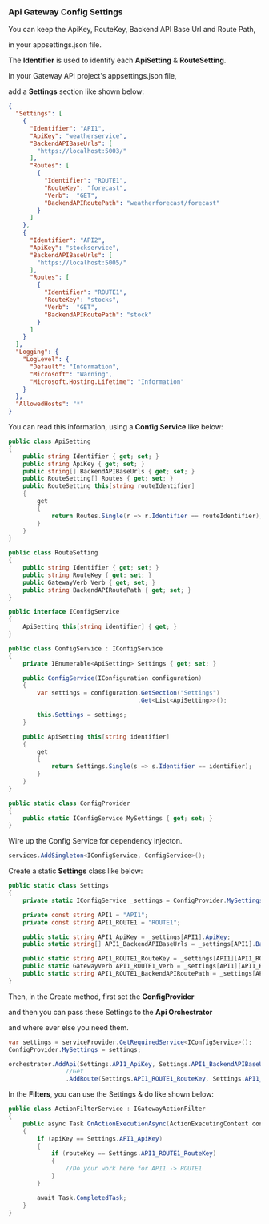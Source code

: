 ### Api Gateway Config Settings

You can keep the ApiKey, RouteKey, Backend API Base Url and Route Path,

in your appsettings.json file.

The **Identifier** is used to identify each **ApiSetting** & **RouteSetting**.

In your Gateway API project's appsettings.json file,

add a **Settings** section like shown below:

```JSON
{
  "Settings": [
    {
      "Identifier": "API1",
      "ApiKey": "weatherservice",
      "BackendAPIBaseUrls": [
        "https://localhost:5003/"
      ],
      "Routes": [
        {
          "Identifier": "ROUTE1",
          "RouteKey": "forecast",
          "Verb":  "GET",
          "BackendAPIRoutePath": "weatherforecast/forecast"
        }
      ]
    },
    {
      "Identifier": "API2",
      "ApiKey": "stockservice",
      "BackendAPIBaseUrls": [
        "https://localhost:5005/"
      ],
      "Routes": [
        {
          "Identifier": "ROUTE1",
          "RouteKey": "stocks",
          "Verb":  "GET",
          "BackendAPIRoutePath": "stock"
        }
      ]
    }
  ],
  "Logging": {
    "LogLevel": {
      "Default": "Information",
      "Microsoft": "Warning",
      "Microsoft.Hosting.Lifetime": "Information"
    }
  },
  "AllowedHosts": "*"
}
```

You can read this information, using a **Config Service** like below:

```C#
public class ApiSetting
{
    public string Identifier { get; set; }
    public string ApiKey { get; set; }
    public string[] BackendAPIBaseUrls { get; set; }
    public RouteSetting[] Routes { get; set; }
    public RouteSetting this[string routeIdentifier]
    {
        get
        {
            return Routes.Single(r => r.Identifier == routeIdentifier);
        }
    }        
}

public class RouteSetting
{
    public string Identifier { get; set; }
    public string RouteKey { get; set; }
    public GatewayVerb Verb { get; set; }
    public string BackendAPIRoutePath { get; set; }
}

public interface IConfigService
{
    ApiSetting this[string identifier] { get; }            
}

public class ConfigService : IConfigService
{
    private IEnumerable<ApiSetting> Settings { get; set; }

    public ConfigService(IConfiguration configuration)
    {
        var settings = configuration.GetSection("Settings")
                                    .Get<List<ApiSetting>>();

        this.Settings = settings;
    }

    public ApiSetting this[string identifier]
    {
        get
        {
            return Settings.Single(s => s.Identifier == identifier);
        }
    }
}

public static class ConfigProvider
{
    public static IConfigService MySettings { get; set; }       
}
```

Wire up the Config Service for dependency injecton.

```C#
services.AddSingleton<IConfigService, ConfigService>();
```

Create a static **Settings** class like below:

```C#
public static class Settings
{
    private static IConfigService _settings = ConfigProvider.MySettings;

    private const string API1 = "API1";
    private const string API1_ROUTE1 = "ROUTE1";

    public static string API1_ApiKey = _settings[API1].ApiKey;
    public static string[] API1_BackendAPIBaseUrls = _settings[API1].BackendAPIBaseUrls;

    public static string API1_ROUTE1_RouteKey = _settings[API1][API1_ROUTE1].RouteKey;
    public static GatewayVerb API1_ROUTE1_Verb = _settings[API1][API1_ROUTE1].Verb;
    public static string API1_ROUTE1_BackendAPIRoutePath = _settings[API1][API1_ROUTE1].BackendAPIRoutePath;
}
```

Then, in the Create method, first set the **ConfigProvider** 

and then you can pass these Settings to the **Api Orchestrator**

and where ever else you need them.

```C#
var settings = serviceProvider.GetRequiredService<IConfigService>();
ConfigProvider.MySettings = settings;

orchestrator.AddApi(Settings.API1_ApiKey, Settings.API1_BackendAPIBaseUrls)
                //Get
                .AddRoute(Settings.API1_ROUTE1_RouteKey, Settings.API1_ROUTE1_Verb, new RouteInfo { Path = Settings.API1_ROUTE1_BackendAPIRoutePath })
```

In the **Filters**, you can use the Settings & do like shown below:

```C#
public class ActionFilterService : IGatewayActionFilter
{    
    public async Task OnActionExecutionAsync(ActionExecutingContext context, string apiKey, string routeKey, string verb)
    {
        if (apiKey == Settings.API1_ApiKey)
        {
            if (routeKey == Settings.API1_ROUTE1_RouteKey)
            {
                //Do your work here for API1 -> ROUTE1
            }
        }

        await Task.CompletedTask;
    }
}
```
